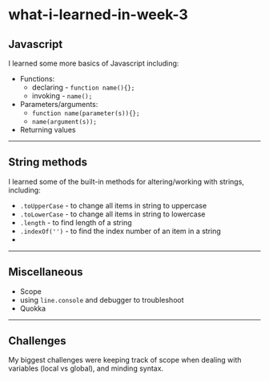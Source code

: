 # what-i-learned-in-week-3
## Javascript
I learned some more basics of Javascript including:
* Functions:
  * declaring - `function name(){};`
  * invoking - `name();`
* Parameters/arguments:
  * `function name(parameter(s)){};`
  * `name(argument(s));`
* Returning values

---

## String methods
I learned some of the built-in methods for altering/working with strings, including:
* `.toUpperCase` - to change all items in string to uppercase
* `.toLowerCase` - to change all items in string to lowercase
* `.length` - to find length of a string
* `.indexOf('')` - to find the index number of an item in a string
* 
---

## Miscellaneous
* Scope
* using `line.console` and debugger to troubleshoot
* Quokka

---

## Challenges

My biggest challenges were keeping track of scope when dealing with variables (local vs global), and minding syntax.